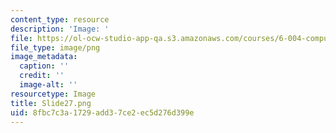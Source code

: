 ```yaml
---
content_type: resource
description: 'Image: '
file: https://ol-ocw-studio-app-qa.s3.amazonaws.com/courses/6-004-computation-structures-spring-2017/8fbc7c3a1729add37ce2ec5d276d399e_Slide27.png
file_type: image/png
image_metadata:
  caption: ''
  credit: ''
  image-alt: ''
resourcetype: Image
title: Slide27.png
uid: 8fbc7c3a-1729-add3-7ce2-ec5d276d399e
---
```

